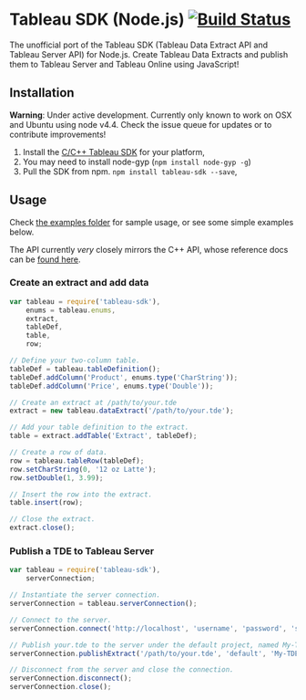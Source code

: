 Tableau SDK (Node.js) [![Build Status](https://travis-ci.org/tableau-mkt/node-tableau-sdk.svg?branch=master)](https://travis-ci.org/tableau-mkt/node-tableau-sdk)
=====================

The unofficial port of the Tableau SDK (Tableau Data Extract API and Tableau
Server API) for Node.js. Create Tableau Data Extracts and publish them to
Tableau Server and Tableau Online using JavaScript!


## Installation

__Warning__: Under active development. Currently only known to work on OSX and
Ubuntu using node v4.4. Check the issue queue for updates or to contribute
improvements!

1. Install the [C/C++ Tableau SDK](https://onlinehelp.tableau.com/current/api/sdk/en-us/help.htm#SDK/tableau_sdk_installing.htm)
   for your platform,
1. You may need to install node-gyp (`npm install node-gyp -g`)
1. Pull the SDK from npm. `npm install tableau-sdk --save`,


## Usage

Check [the examples folder](/tableau-mkt/node-tableau-sdk/tree/master/examples)
for sample usage, or see some simple examples below.

The API currently _very_ closely mirrors the C++ API, whose reference docs can
be [found here](https://onlinehelp.tableau.com/current/api/sdk/en-us/SDK/C++/html/index.html).

### Create an extract and add data
```javascript
var tableau = require('tableau-sdk'),
    enums = tableau.enums,
    extract,
    tableDef,
    table,
    row;

// Define your two-column table.
tableDef = tableau.tableDefinition();
tableDef.addColumn('Product', enums.type('CharString'));
tableDef.addColumn('Price', enums.type('Double'));

// Create an extract at /path/to/your.tde
extract = new tableau.dataExtract('/path/to/your.tde');

// Add your table definition to the extract.
table = extract.addTable('Extract', tableDef);

// Create a row of data.
row = tableau.tableRow(tableDef);
row.setCharString(0, '12 oz Latte');
row.setDouble(1, 3.99);

// Insert the row into the extract.
table.insert(row);

// Close the extract.
extract.close();
```

### Publish a TDE to Tableau Server
```javascript
var tableau = require('tableau-sdk'),
    serverConnection;

// Instantiate the server connection.
serverConnection = tableau.serverConnection();

// Connect to the server.
serverConnection.connect('http://localhost', 'username', 'password', 'siteId');

// Publish your.tde to the server under the default project, named My-TDE.
serverConnection.publishExtract('/path/to/your.tde', 'default', 'My-TDE', false);

// Disconnect from the server and close the connection.
serverConnection.disconnect();
serverConnection.close();
```

